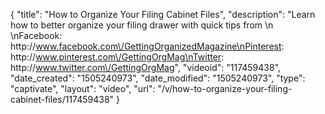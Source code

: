 {
    "title": "How to Organize Your Filing Cabinet Files",
    "description": "Learn how to better organize your filing drawer with quick tips from \n  \nFacebook: http:\/\/www.facebook.com\/GettingOrganizedMagazine\nPinterest: http:\/\/www.pinterest.com\/GettingOrgMag\nTwitter: http:\/\/www.twitter.com\/GettingOrgMag",
    "videoid": "117459438",
    "date_created": "1505240973",
    "date_modified": "1505240973",
    "type": "captivate",
    "layout": "video",
    "url": "\/v\/how-to-organize-your-filing-cabinet-files\/117459438"
}
